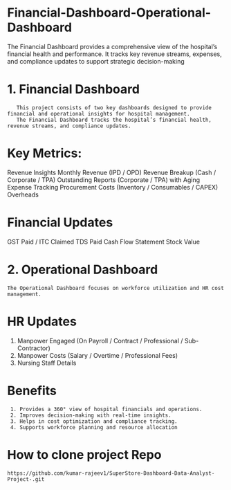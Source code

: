 # Financial-Dashboard-Operational-Dashboard
The Financial Dashboard provides a comprehensive view of the hospital’s financial health and performance. It tracks key revenue streams, expenses, and compliance updates to support strategic decision-making

# 1. Financial Dashboard
       This project consists of two key dashboards designed to provide financial and operational insights for hospital management.
       The Financial Dashboard tracks the hospital’s financial health, revenue streams, and compliance updates.
# Key Metrics:
   Revenue Insights
   Monthly Revenue (IPD / OPD)
   Revenue Breakup (Cash / Corporate / TPA)
   Outstanding Reports (Corporate / TPA) with Aging
   Expense Tracking
   Procurement Costs (Inventory / Consumables / CAPEX)
   Overheads
   
# Financial Updates
   GST Paid / ITC Claimed
   TDS Paid
   Cash Flow Statement
   Stock Value
# 2. Operational Dashboard
    The Operational Dashboard focuses on workforce utilization and HR cost management.
    
# HR Updates
   1.  Manpower Engaged (On Payroll / Contract / Professional / Sub-Contractor)
   2. Manpower Costs (Salary / Overtime / Professional Fees)
   3.  Nursing Staff Details

# Benefits
     1. Provides a 360° view of hospital financials and operations.
     2. Improves decision-making with real-time insights.
     3. Helps in cost optimization and compliance tracking.
     4. Supports workforce planning and resource allocation



# How to clone project Repo
    https://github.com/kumar-rajeev1/SuperStore-Dashboard-Data-Analyst-Project-.git
